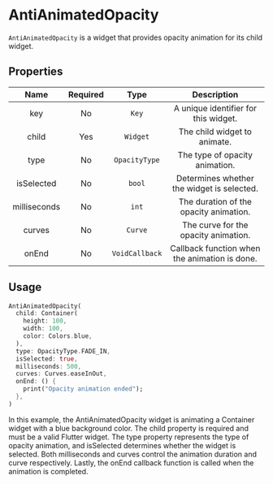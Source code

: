 # AntiAnimatedOpacity

`AntiAnimatedOpacity` is a widget that provides opacity animation for its child widget.

## Properties

|     Name     | Required |      Type      |                  Description                  |
| :----------: | :------: | :------------: | :-------------------------------------------: |
|     key      |    No    |     `Key`      |     A unique identifier for this widget.      |
|    child     |   Yes    |    `Widget`    |         The child widget to animate.          |
|     type     |    No    | `OpacityType`  |        The type of opacity animation.         |
|  isSelected  |    No    |     `bool`     |  Determines whether the widget is selected.   |
| milliseconds |    No    |     `int`      |    The duration of the opacity animation.     |
|    curves    |    No    |    `Curve`     |     The curve for the opacity animation.      |
|    onEnd     |    No    | `VoidCallback` | Callback function when the animation is done. |

## Usage

```dart
AntiAnimatedOpacity(
  child: Container(
    height: 100,
    width: 100,
    color: Colors.blue,
  ),
  type: OpacityType.FADE_IN,
  isSelected: true,
  milliseconds: 500,
  curves: Curves.easeInOut,
  onEnd: () {
    print("Opacity animation ended");
  },
)
```

In this example, the AntiAnimatedOpacity widget is animating a Container widget with a blue background color. The child property is required and must be a valid Flutter widget. The type property represents the type of opacity animation, and isSelected determines whether the widget is selected. Both milliseconds and curves control the animation duration and curve respectively. Lastly, the onEnd callback function is called when the animation is completed.
